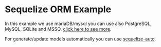# Sequelize ORM Example
In this example we use mariaDB/mysql you can use also PostgreSQL, MySQL, SQLite and MSSQ. [click here to see more](http://sequelize.readthedocs.io/en/latest/docs/getting-started/).

For generate/update models automatically you can use [sequelize-auto](https://www.npmjs.com/package/sequelize-auto).